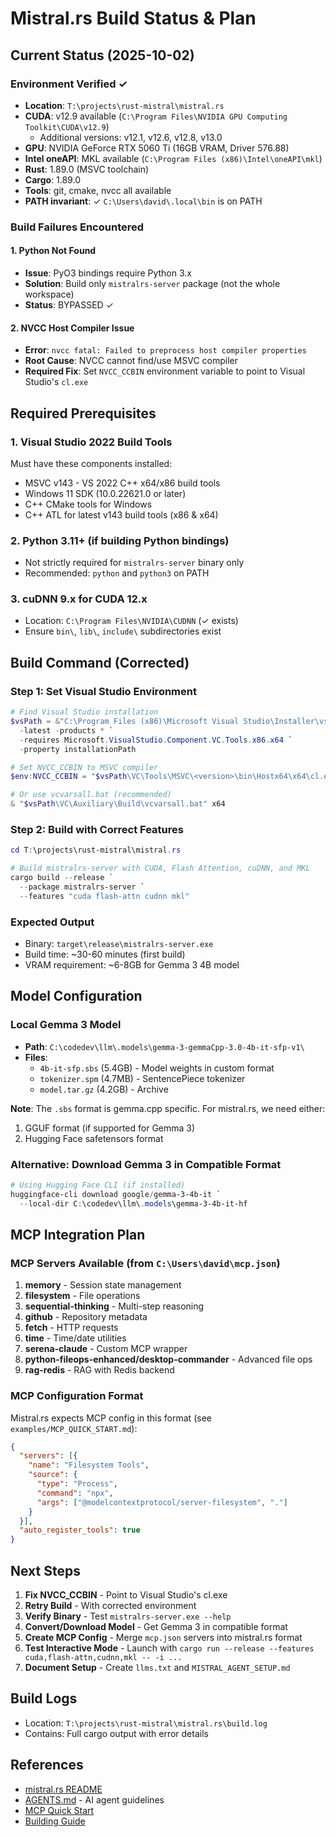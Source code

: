 # Mistral.rs Build Status & Plan

## Current Status (2025-10-02)

### Environment Verified ✓

- **Location**: `T:\projects\rust-mistral\mistral.rs`
- **CUDA**: v12.9 available (`C:\Program Files\NVIDIA GPU Computing Toolkit\CUDA\v12.9`)
  - Additional versions: v12.1, v12.6, v12.8, v13.0
- **GPU**: NVIDIA GeForce RTX 5060 Ti (16GB VRAM, Driver 576.88)
- **Intel oneAPI**: MKL available (`C:\Program Files (x86)\Intel\oneAPI\mkl`)
- **Rust**: 1.89.0 (MSVC toolchain)
- **Cargo**: 1.89.0
- **Tools**: git, cmake, nvcc all available
- **PATH invariant**: ✓ `C:\Users\david\.local\bin` is on PATH

### Build Failures Encountered

#### 1. Python Not Found

- **Issue**: PyO3 bindings require Python 3.x
- **Solution**: Build only `mistralrs-server` package (not the whole workspace)
- **Status**: BYPASSED ✓

#### 2. NVCC Host Compiler Issue

- **Error**: `nvcc fatal: Failed to preprocess host compiler properties`
- **Root Cause**: NVCC cannot find/use MSVC compiler
- **Required Fix**: Set `NVCC_CCBIN` environment variable to point to Visual Studio's `cl.exe`

## Required Prerequisites

### 1. Visual Studio 2022 Build Tools

Must have these components installed:

- MSVC v143 - VS 2022 C++ x64/x86 build tools
- Windows 11 SDK (10.0.22621.0 or later)
- C++ CMake tools for Windows
- C++ ATL for latest v143 build tools (x86 & x64)

### 2. Python 3.11+ (if building Python bindings)

- Not strictly required for `mistralrs-server` binary only
- Recommended: `python` and `python3` on PATH

### 3. cuDNN 9.x for CUDA 12.x

- Location: `C:\Program Files\NVIDIA\CUDNN` (✓ exists)
- Ensure `bin\`, `lib\`, `include\` subdirectories exist

## Build Command (Corrected)

### Step 1: Set Visual Studio Environment

```powershell
# Find Visual Studio installation
$vsPath = &"C:\Program Files (x86)\Microsoft Visual Studio\Installer\vswhere.exe" `
  -latest -products * `
  -requires Microsoft.VisualStudio.Component.VC.Tools.x86.x64 `
  -property installationPath

# Set NVCC_CCBIN to MSVC compiler
$env:NVCC_CCBIN = "$vsPath\VC\Tools\MSVC\<version>\bin\Hostx64\x64\cl.exe"

# Or use vcvarsall.bat (recommended)
& "$vsPath\VC\Auxiliary\Build\vcvarsall.bat" x64
```

### Step 2: Build with Correct Features

```powershell
cd T:\projects\rust-mistral\mistral.rs

# Build mistralrs-server with CUDA, Flash Attention, cuDNN, and MKL
cargo build --release `
  --package mistralrs-server `
  --features "cuda flash-attn cudnn mkl"
```

### Expected Output

- Binary: `target\release\mistralrs-server.exe`
- Build time: ~30-60 minutes (first build)
- VRAM requirement: ~6-8GB for Gemma 3 4B model

## Model Configuration

### Local Gemma 3 Model

- **Path**: `C:\codedev\llm\.models\gemma-3-gemmaCpp-3.0-4b-it-sfp-v1\`
- **Files**:
  - `4b-it-sfp.sbs` (5.4GB) - Model weights in custom format
  - `tokenizer.spm` (4.7MB) - SentencePiece tokenizer
  - `model.tar.gz` (4.2GB) - Archive

**Note**: The `.sbs` format is gemma.cpp specific. For mistral.rs, we need either:

1. GGUF format (if supported for Gemma 3)
1. Hugging Face safetensors format

### Alternative: Download Gemma 3 in Compatible Format

```powershell
# Using Hugging Face CLI (if installed)
huggingface-cli download google/gemma-3-4b-it `
  --local-dir C:\codedev\llm\.models\gemma-3-4b-it-hf
```

## MCP Integration Plan

### MCP Servers Available (from `C:\Users\david\mcp.json`)

1. **memory** - Session state management
1. **filesystem** - File operations
1. **sequential-thinking** - Multi-step reasoning
1. **github** - Repository metadata
1. **fetch** - HTTP requests
1. **time** - Time/date utilities
1. **serena-claude** - Custom MCP wrapper
1. **python-fileops-enhanced/desktop-commander** - Advanced file ops
1. **rag-redis** - RAG with Redis backend

### MCP Configuration Format

Mistral.rs expects MCP config in this format (see `examples/MCP_QUICK_START.md`):

```json
{
  "servers": [{
    "name": "Filesystem Tools",
    "source": {
      "type": "Process",
      "command": "npx",
      "args": ["@modelcontextprotocol/server-filesystem", "."]
    }
  }],
  "auto_register_tools": true
}
```

## Next Steps

1. **Fix NVCC_CCBIN** - Point to Visual Studio's cl.exe
1. **Retry Build** - With corrected environment
1. **Verify Binary** - Test `mistralrs-server.exe --help`
1. **Convert/Download Model** - Get Gemma 3 in compatible format
1. **Create MCP Config** - Merge `mcp.json` servers into mistral.rs format
1. **Test Interactive Mode** - Launch with `cargo run --release --features cuda,flash-attn,cudnn,mkl -- -i ...`
1. **Document Setup** - Create `llms.txt` and `MISTRAL_AGENT_SETUP.md`

## Build Logs

- Location: `T:\projects\rust-mistral\mistral.rs\build.log`
- Contains: Full cargo output with error details

## References

- [mistral.rs README](README.md)
- [AGENTS.md](AGENTS.md) - AI agent guidelines
- [MCP Quick Start](examples/MCP_QUICK_START.md)
- [Building Guide](docs/README.md)
